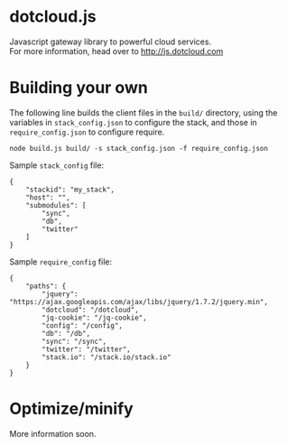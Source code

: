 dotcloud.js
===========
Javascript gateway library to powerful cloud services.  
For more information, head over to <http://js.dotcloud.com>

Building your own
=================
The following line builds the client files in the `build/` directory, using the variables in `stack_config.json` to configure the stack, and those in `require_config.json` to configure require.

    node build.js build/ -s stack_config.json -f require_config.json

Sample `stack_config` file:

    {
        "stackid": "my_stack",
        "host": "", 
        "submodules": [
            "sync",
            "db",
            "twitter"
        ]
    }

Sample `require_config` file:

    {
        "paths": {
            "jquery": "https://ajax.googleapis.com/ajax/libs/jquery/1.7.2/jquery.min",
            "dotcloud": "/dotcloud",
            "jq-cookie": "/jq-cookie",
            "config": "/config",
            "db": "/db",
            "sync": "/sync",
            "twitter": "/twitter",
            "stack.io": "/stack.io/stack.io"
        }
    }

Optimize/minify
===============
More information soon.